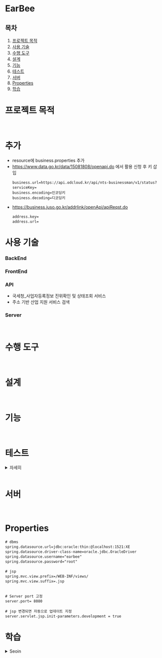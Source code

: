 # EarBee


## 목차
   1. [프로젝트 목적](#프로젝트-목적)
   2. [사용 기술](#사용-기술)
   3. [수행 도구](#수행-도구)
   4. [설계](#설계)
   5. [기능](#기능)
   6. [테스트](#테스트)
   7. [서버](#서버)
   8. [Properties](#Properties)
   9. [학습](#학습) 

# 프로젝트 목적

<br>

# 추가
- resource에 business.properties 추가 
- https://www.data.go.kr/data/15081808/openapi.do 에서 활용 신청 후 키 삽입 
    ```
    business.url=https://api.odcloud.kr/api/nts-businessman/v1/status?serviceKey=
    business.encoding=인코딩키
    business.decoding=디코딩키
    ```
- https://business.juso.go.kr/addrlink/openApi/apiReqst.do
   ```
   address.key=
   address.url=
   ```    


# 사용 기술


### BackEnd
    
### FrontEnd
    
    
### API
- 국세청_사업자등록정보 진위확인 및 상태조회 서비스
- 주소 기반 산업 지원 서비스 검색 
    
### Server

<br>

# 수행 도구

<br>

# 설계

<br>    

# 기능

<br>

# 테스트

<details>
    <summary>자세히</summary>

### 1. postman
   - restAPI test (확인 완료)   

        <img src="img/postman/restApiTest.png" width="700" height=300 alt="경로 오류">

   - 사업자 번호 조회 api test(postman- 확인 완료)   

     <img src="img/postman/businessSearchTest.png" width="700" height=300 alt="경로 오류">

   - 주소 검색 조회 api test (확인 완료)
     <img src="img/postman/businessAddr.png" width="700" height=300 alt="경로 오류">
  
   - 네이버 Geocoding api test (확인 완료)
     <img src="img/postman/geocoding.png" width="700" height=300 alt="경로 오류">

<br>

### JUnit
   - BusinessApiControllerTest
        - checkValue() : properties 내용을 정상적으로 가져오는지 테스트 진행   
     
          <img src="img/junit/checkValue.png" width="500" height=150 alt="경로 오류">   
          
        -  businessSerchNum   
           - request내용이 정상적으로 post로 보내고 결과값을 받는지 확인   
           - testcase는 식별되지 않은 사업자와, 정상적인 사용자로 지정
                <img src="img/junit/businessSearchNum.png">



</details>



<br>

# 서버

<br>

# Properties

```
# dbms
spring.datasource.url=jdbc:oracle:thin:@localhost:1521:XE
spring.datasource.driver-class-name=oracle.jdbc.OracleDriver
spring.datasource.username="earbee"
spring.datasource.password="root"

# jsp
spring.mvc.view.prefix=/WEB-INF/views/
spring.mvc.view.suffix=.jsp


# Server port 고정
server.port= 8080

# jsp 변경되면 자동으로 업데이트 지정
server.servlet.jsp.init-parameters.development = true 

```



# 학습
<details>
    <summary>Seoin</summary>

#### JSP    
spring boot에서는 jsp를 사용하기 위해서는 추가적으로 의존성 주입이 필요하다.

- build.gradle
    ```
    // 내장 톰켓에서 jsp인식할 수 있도록 jsp 의존성 삽입
    implementation 'org.apache.tomcat.embed:tomcat-embed-jasper'
    // jstl 의존성 삽입
    implementation 'javax.servlet:jstl:1.2'
    ```
- application.properties
        
    ```
    // view 접두사 ( 경로 설정 )
    spring.mvc.view.prefix=/WEB-INF/views/
        
    // view 접미사 ( 확장자 설정)
    spring.mvc.view.suffix=.jsp
    ```

  <br>


#### properties 
1. properties 변수 
   - 새롭게 만든 properties를 사용하기 위해서는 위치를 알려야함
   - @PropertySource("classpath:business.properties") 사용
    
    &rarr; 정상적으로 변수를 불러옴을 확인


#### 공공 API Connect

1. HttpURLConnection
2. 서비스 코드 
   - postman 또는 웹 브라우저에서는 인증키를 Encoding키 사용
   - spring server에서는 인증키를 Decoding 사용 (로컬은 encoding key)




</details>



